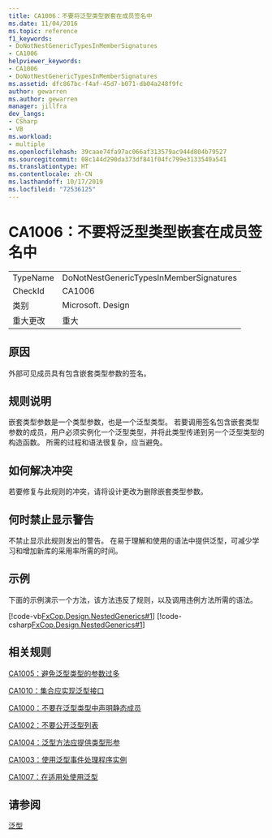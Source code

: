 ```yaml
---
title: CA1006：不要将泛型类型嵌套在成员签名中
ms.date: 11/04/2016
ms.topic: reference
f1_keywords:
- DoNotNestGenericTypesInMemberSignatures
- CA1006
helpviewer_keywords:
- CA1006
- DoNotNestGenericTypesInMemberSignatures
ms.assetid: dfc867bc-f4af-45d7-b071-db04a248f9fc
author: gewarren
ms.author: gewarren
manager: jillfra
dev_langs:
- CSharp
- VB
ms.workload:
- multiple
ms.openlocfilehash: 39caae74fa97ac066af313579ac944d804b79527
ms.sourcegitcommit: 08c144d290da373df841f04fc799e3133540a541
ms.translationtype: HT
ms.contentlocale: zh-CN
ms.lasthandoff: 10/17/2019
ms.locfileid: "72536125"
---
```

# <a name="ca1006-do-not-nest-generic-types-in-member-signatures"></a>CA1006：不要将泛型类型嵌套在成员签名中

|||
|-|-|
|TypeName|DoNotNestGenericTypesInMemberSignatures|
|CheckId|CA1006|
|类别|Microsoft. Design|
|重大更改|重大|

## <a name="cause"></a>原因
外部可见成员具有包含嵌套类型参数的签名。

## <a name="rule-description"></a>规则说明
嵌套类型参数是一个类型参数，也是一个泛型类型。 若要调用签名包含嵌套类型参数的成员，用户必须实例化一个泛型类型，并将此类型传递到另一个泛型类型的构造函数。 所需的过程和语法很复杂，应当避免。

## <a name="how-to-fix-violations"></a>如何解决冲突
若要修复与此规则的冲突，请将设计更改为删除嵌套类型参数。

## <a name="when-to-suppress-warnings"></a>何时禁止显示警告
不禁止显示此规则发出的警告。 在易于理解和使用的语法中提供泛型，可减少学习和增加新库的采用率所需的时间。

## <a name="example"></a>示例
下面的示例演示一个方法，该方法违反了规则，以及调用违例方法所需的语法。

[!code-vb[FxCop.Design.NestedGenerics#1](../code-quality/codesnippet/VisualBasic/ca1006-do-not-nest-generic-types-in-member-signatures_1.vb)]
[!code-csharp[FxCop.Design.NestedGenerics#1](../code-quality/codesnippet/CSharp/ca1006-do-not-nest-generic-types-in-member-signatures_1.cs)]

## <a name="related-rules"></a>相关规则
[CA1005：避免泛型类型的参数过多](../code-quality/ca1005.md)

[CA1010：集合应实现泛型接口](../code-quality/ca1010.md)

[CA1000：不要在泛型类型中声明静态成员](../code-quality/ca1000.md)

[CA1002：不要公开泛型列表](../code-quality/ca1002.md)

[CA1004：泛型方法应提供类型形参](../code-quality/ca1004.md)

[CA1003：使用泛型事件处理程序实例](../code-quality/ca1003.md)

[CA1007：在适用处使用泛型](../code-quality/ca1007.md)

## <a name="see-also"></a>请参阅
[泛型](/dotnet/csharp/programming-guide/generics/index)
